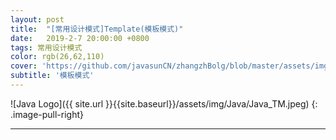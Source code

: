 ```yaml
---
layout: post
title:  "[常用设计模式]Template(模板模式)"
date:   2019-2-7 20:00:00 +0800
tags: 常用设计模式
color: rgb(26,62,110)
cover: 'https://github.com/javasunCN/zhangzhBolg/blob/master/assets/img/spring/spring.jpg?raw=true'
subtitle: '模板模式'
---
```


![Java Logo]({{ site.url }}{{site.baseurl}}/assets/img/Java/Java_TM.jpeg)
{: .image-pull-right}

------------------------
















